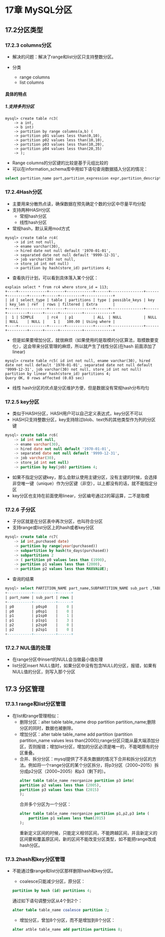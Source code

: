 # 17章 MySQL分区

## 17.2分区类型

### 17.2.3 columns分区

* 解决的问题：解决了range和list分区只支持整数分区。

* 分类
  * range columns
  * list columns

#### 具体的特点

##### 1.支持多列分区

```mysql
mysql> create table rc3(
    -> a int,
    -> b int)
    -> partition by range columns(a,b) (
    -> partition p01 values less than(0,10),
    -> partition p02 values less than(10,10),
    -> partition p03 values less than(10,20),
    -> partition p04 values less than(20,35)
    -> );
```

* Range columns的分区键的比较是基于元组比较的
* 可以在information_schema库中用如下语句查询数据插入分区的情况：

```sql
select partition_name part,partition_expression expr,partition_description descr,table_rows from partitions where table_name = 'rc3';
```

### 17.2.4Hash分区

* 主要用来分散热点读，确保数据在预先确定个数的分区中尽量平均分配
* 支持两种HASH分区
  * 常规hash分区
  * 线性hash分区
* 常规hash，默认采用mod方式

```mysql
mysql> create table rc4(
    -> id int not null,
    -> ename varchar(30),
    -> hired date not null default '1970-01-01',
    -> separated date not null default '9999-12-31',
    -> job varchar(30) not null,
    -> store_id int not null)
    -> partition by hash(store_id) partitions 4;
```

* 查看执行计划，可以看到具体落入某个分区：

```mysql
explain select * from rc4 where store_id = 113;
+----+-------------+-------+------------+------+---------------+------+---------+------+------+----------+-------------+
| id | select_type | table | partitions | type | possible_keys | key  | key_len | ref  | rows | filtered | Extra       |
+----+-------------+-------+------------+------+---------------+------+---------+------+------+----------+-------------+
|  1 | SIMPLE      | rc4   | p1         | ALL  | NULL          | NULL | NULL    | NULL |    1 |   100.00 | Using where |
+----+-------------+-------+------------+------+---------------+------+---------+------+------+----------+-------------+
```

* 但是如果要增加分区，就很麻烦（如果使用的是取模的分区算法，取模数要变化），这会带来分区管理的麻烦，所以就产生了线性分区(在hash 前面添加了linear)

```mysql
mysql> create table rc5( id int not null, ename varchar(30), hired date not null default '1970-01-01', separated date not null default '9999-12-31', job varchar(30) not null, store_id int not null) partition by linear hash(store_id) partitions 4;
Query OK, 0 rows affected (0.03 sec)
```

* 线性 hash分区的优点是分区维护方便，但是数据没有常规hash分布均匀

### 17.2.5 key分区

*  类似于HASH分区，HASH用户可以自己定义表达式，key分区不可以
* HASH只支持整数分区，key支持除过blob、text外的其他类型作为列的分区键

```sql
mysql> create table rc6(
    -> id int not null,
    -> ename varchar(30),
    -> hired date not null default '1970-01-01',
    -> separated date not null default '9999-12-31',
    -> job varchar(30),
    -> store_id int not null)
    -> partition by key(job) partitions 4;
```

* 如果不指定分区键key，那么会默认使用主键分区，没有主键的时候，会选择非空唯一键（unique）作为分区键（非空），以上都没有的话，就不能指定分区
* key分区也支持在前面使用linear，分区编号通过2的幂运算，二不是取模



### 17.2.6 子分区

* 子分区就是在分区表中再次分区，也叫符合分区
* 支持range或list分区上的hash或者key分区

```sql
mysql> create table rc7(
    -> id int,purchased date)
    -> partition by range(year(purchased))
    -> subpartition by hash(to_days(purchased))
    -> subpartitions 2
    -> ( partition p0 values less than (1990),
    -> partition p1 values less than (2000),
    -> partition p2 values less than MAXVALUE);
```

* 查询的结果

```sql
mysql> select PARTITION_NAME part_name,SUBPARTITION_NAME sub_part ,TABLE_ROWS rows from partitions where table_name = 'rc7';
+-----------+----------+------+
| part_name | sub_part | rows |
+-----------+----------+------+
| p0        | p0sp0    |    0 |
| p0        | p0sp1    |    0 |
| p1        | p1sp0    |    1 |
| p1        | p1sp1    |    3 |
| p2        | p2sp0    |    0 |
| p2        | p2sp1    |    0 |
+-----------+----------+------+
```
### 17.2.7 NUL值的处理
* 在range分区中insert的NULL会当做最小值处理
* list分区insert NULL值时，如果分区中没有包含NULL的分区，报错，如果有NULL值的分区，则写入那个分区

## 17.3 分区管理
### 17.3.1 range和list分区管理
* 在list和range管理相似：
    * 删除分区：alter table table_name drop partition partition_name;删除分区的同时，数据也被删除。
    * 增加分区：alter table table_name add partition (partition partition_name values less than(2000));range分区只能从最大端添加分区，否则报错；增加list分区，增加的分区必须是唯一的，不能喝原有的分区重叠。
    * 合并、拆分分区：mysql提供了不丢失数据的情况下合并和拆分分区的方法。例如将一个range分区的某个分区拆分，将p3分区（2000~2015）拆分成p2分区（2000~2005）和p3（剩下的）。
        ```sql
        alter table table_name reorganize partition p3 into(
        partition p2 values less than (2005),
        partition p3 values less than (2015)
        );
        ```
        合并多个分区为一个分区：
        ```sql
        alter table table_name reorganize partition p1,p2,p3 into (
            partition p1 values less than(2015)
        );
        ```
        重新定义区间的时候，只能定义相邻区间，不能跨越区间，并且新定义的区间要和覆盖原区间，新的区间不能改变分区类型，如不能把range改成hash分区。
### 17.3.2hash和key分区管理
* 不能通过像range和list分区那样删除hash和key分区。
    * coalesce只能减少分区，原分区：
    ```sql
    partition by hash (id) partitions 4;
    ```
    通过如下语句调整分区从4个到2个：

    ```sql
    alter table table_name coalesce partition 2;
    ```
    * 增加分区，曾加8个分区，而不是增加到8个分区：
    ```sql
    alter atble table_name add partition partitions 8;
    ```
